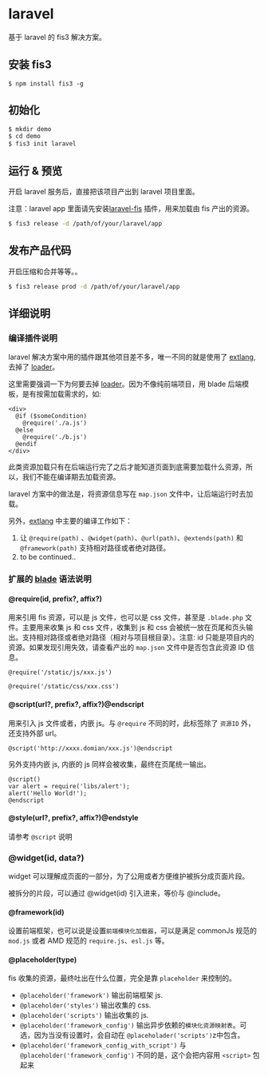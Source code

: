 # laravel

基于 laravel  的 fis3 解决方案。

## 安装 fis3

```
$ npm install fis3 -g
```

## 初始化

```bash
$ mkdir demo
$ cd demo
$ fis3 init laravel
```

## 运行 & 预览

开启 laravel 服务后，直接把该项目产出到 laravel 项目里面。

注意：laravel app 里面请先安装[laravel-fis](https://github.com/fex-team/laravel-fis) 插件，用来加载由 fis 产出的资源。

```bash
$ fis3 release -d /path/of/your/laravel/app
```

## 发布产品代码

开启压缩和合并等等。。

```bash
$ fis3 release prod -d /path/of/your/laravel/app
```

## 详细说明

### 编译插件说明

laravel 解决方案中用的插件跟其他项目差不多，唯一不同的就是使用了 [extlang](https://github.com/fex-team/fis3-preprocessor-extlang), 去掉了 [loader](https://github.com/fex-team/fis3-postpackager-loader)。

这里需要强调一下为何要去掉 [loader](https://github.com/fex-team/fis3-postpackager-loader)。因为不像纯前端项目，用 blade 后端模板，是有按需加载需求的，如:

```blade
<div>
  @if ($someCondition)
    @require('./a.js')
  @else
    @require('./b.js')
  @endif
</div>
```

此类资源加载只有在后端运行完了之后才能知道页面到底需要加载什么资源，所以，我们不能在编译期去加载资源。

laravel 方案中的做法是，将资源信息写在 `map.json` 文件中，让后端运行时去加载。

另外，[extlang](https://github.com/fex-team/fis3-preprocessor-extlang) 中主要的编译工作如下：

1. 让 `@require(path)` 、`@widget(path)`、`@url(path)`、`@extends(path)` 和 `@framework(path)` 支持相对路径或者绝对路径。
2. to be continued..

### 扩展的 [blade](http://laravel.com/docs/5.0/templates) 语法说明


#### @require(id, prefix?, affix?)

用来引用 fis 资源，可以是 js 文件，也可以是 css 文件，甚至是 `.blade.php` 文件。主要用来收集 js 和 css 文件，收集到 js 和 css 会被统一放在页尾和页头输出。支持相对路径或者绝对路径（相对与项目根目录）。注意: id 只能是项目内的资源。如果发现引用失效，请查看产出的 `map.json` 文件中是否包含此资源 ID 信息。

```blade
@require('/static/js/xxx.js')

@require('/static/css/xxx.css')
```

#### @script(url?, prefix?, affix?)@endscript

用来引入 js 文件或者，内嵌 js。与 `@require` 不同的时，此标签除了 `资源ID` 外，还支持外部 url。

```blade
@script('http://xxxx.domian/xxx.js')@endscript
```

另外支持内嵌 js, 内嵌的 js 同样会被收集，最终在页尾统一输出。

```blade
@script()
var alert = require('libs/alert');
alert('Hello World!');
@endscript
```

#### @style(url?, prefix?, affix?)@endstyle
请参考 `@script` 说明

### @widget(id, data?)

widget 可以理解成页面的一部分，为了公用或者方便维护被拆分成页面片段。

被拆分的片段，可以通过 @widget(id) 引入进来，等价与 @include。

#### @framework(id)

设置前端框架，也可以说是设置`前端模块化加载器`，可以是满足 commonJs 规范的 `mod.js` 或者 AMD 规范的 `require.js`、`esl.js` 等。

#### @placeholder(type)

fis 收集的资源，最终吐出在什么位置，完全是靠 `placeholder` 来控制的。

- `@placeholder('framework')` 输出前端框架 js.
- `@placeholder('styles')` 输出收集的 css.
- `@placeholder('scripts')` 输出收集的 js.
- `@placeholder('framework_config')` 输出异步依赖的`模块化资源映射表`。可选，因为当没有设置时，会自动在 `@placeholader('scripts')`z中包含。
- `@placeholder('framework_config_with_script')` 与 `@placeholder('framework_config')` 不同的是，这个会把内容用 `<script>` 包起来
